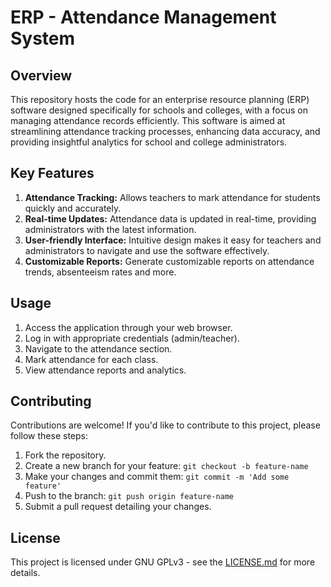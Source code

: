 # ERP - Attendance Management System

## Overview

This repository hosts the code for an enterprise resource planning (ERP) software designed specifically for schools and colleges, with a focus on managing attendance records efficiently. This software is aimed at streamlining attendance tracking processes, enhancing data accuracy, and providing insightful analytics for school and college administrators.

## Key Features

1. **Attendance Tracking:** Allows teachers to mark attendance for students quickly and accurately. <br>
2. **Real-time Updates:** Attendance data is updated in real-time, providing administrators with the latest information.<br>
3. **User-friendly Interface:** Intuitive design makes it easy for teachers and administrators to navigate and use the software effectively.<br>
4. **Customizable Reports:** Generate customizable reports on attendance trends, absenteeism rates and more.<br>

## Usage

1. Access the application through your web browser.
2. Log in with appropriate credentials (admin/teacher).
3. Navigate to the attendance section.
4. Mark attendance for each class.
5. View attendance reports and analytics.

## Contributing

Contributions are welcome! If you'd like to contribute to this project, please follow these steps:<br>

1. Fork the repository.
2. Create a new branch for your feature: `git checkout -b feature-name`
3. Make your changes and commit them: `git commit -m 'Add some feature'`
4. Push to the branch: `git push origin feature-name`
5. Submit a pull request detailing your changes.

## License

This project is licensed under GNU GPLv3 - see the [LICENSE.md](/LICENSE.md) for more details.
